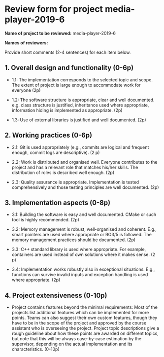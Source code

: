 # Review form for project media-player-2019-6

**Name of project to be reviewed:** media-player-2019-6

**Names of reviewers:**

Provide short comments (2-4 sentences) for each item below.

## 1. Overall design and functionality (0-6p)

  * 1.1: The implementation corresponds to the selected topic and scope. 
The extent of project is large enough to accommodate work for everyone (2p)



  * 1.2: The software structure is appropriate, clear and well
documented. e.g. class structure is justified, inheritance used where
appropriate, information hiding is implemented as appropriate. (2p)



  * 1.3: Use of external libraries is justified and well documented. (2p)



## 2. Working practices (0-6p)

  * 2.1: Git is used appropriately (e.g., commits are logical and
frequent enough, commit logs are descriptive). (2 p)



  * 2.2: Work is distributed and organised well. Everyone contributes to
the project and has a relevant role that matches his/her skills. The
distribution of roles is described well enough. (2p)



  * 2.3: Quality assurance is appropriate. Implementation is tested
comprehensively and those testing principles are well documented. (2p)



## 3. Implementation aspects (0-8p)

  * 3.1: Building the software is easy and well documented. CMake or
such tool is highly recommended. (2p)



  * 3.2: Memory management is robust, well-organised and
coherent. E.g., smart pointers are used where appropriate or RO3/5 is
followed. The memory management practices should be documented. (2p)



  * 3.3: C++ standard library is used where appropriate. For example,
containers are used instead of own solutions where it makes sense. (2
p)



  * 3.4: Implementation works robustly also in exceptional
situations. E.g., functions can survive invalid inputs and exception
handling is used where appropriate. (2p)



## 4. Project extensiveness (0-10p)

  * Project contains features beyond the minimal requirements: Most of
the projects list additional features which can be implemented for
more points. Teams can also suggest their own custom features, though
they have to be in the scope of the project and approved by the course
assistant who is overseeing the project. Project topic descriptions 
give a rough guideline about how these points are awarded on different 
topics, but note that this will be always case-by-case estimation by 
the supervisor, depending on the actual implementation and its 
characteristics. (0-10p)

